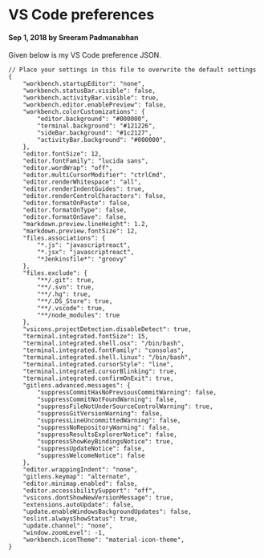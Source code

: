 # VS Code preferences

#### Sep 1, 2018 by Sreeram Padmanabhan

Given below is my VS Code preference JSON. 

    // Place your settings in this file to overwrite the default settings
    {
        "workbench.startupEditor": "none",
        "workbench.statusBar.visible": false,
        "workbench.activityBar.visible": true,
        "workbench.editor.enablePreview": false,
        "workbench.colorCustomizations": {
            "editor.background": "#000000",
            "terminal.background": "#121226",
            "sideBar.background": "#1c2127",
            "activityBar.background": "#000000",
        },
        "editor.fontSize": 12,
        "editor.fontFamily": "lucida sans",
        "editor.wordWrap": "off",
        "editor.multiCursorModifier": "ctrlCmd",
        "editor.renderWhitespace": "all",
        "editor.renderIndentGuides": true,
        "editor.renderControlCharacters": false,
        "editor.formatOnPaste": false,
        "editor.formatOnType": false,
        "editor.formatOnSave": false,
        "markdown.preview.lineHeight": 1.2,
        "markdown.preview.fontSize": 12,
        "files.associations": {
            "*.js": "javascriptreact",
            "*.jsx": "javascriptreact",
            "*Jenkinsfile*": "groovy"
        },
        "files.exclude": {
            "**/.git": true,
            "**/.svn": true,
            "**/.hg": true,
            "**/.DS_Store": true,
            "**/.vscode": true,
            "**/node_modules": true
        },
        "vsicons.projectDetection.disableDetect": true,
        "terminal.integrated.fontSize": 15,
        "terminal.integrated.shell.osx": "/bin/bash",
        "terminal.integrated.fontFamily": "consolas",
        "terminal.integrated.shell.linux": "/bin/bash",
        "terminal.integrated.cursorStyle": "line",
        "terminal.integrated.cursorBlinking": true,
        "terminal.integrated.confirmOnExit": true,
        "gitlens.advanced.messages": {
            "suppressCommitHasNoPreviousCommitWarning": false,
            "suppressCommitNotFoundWarning": false,
            "suppressFileNotUnderSourceControlWarning": true,
            "suppressGitVersionWarning": false,
            "suppressLineUncommittedWarning": false,
            "suppressNoRepositoryWarning": false,
            "suppressResultsExplorerNotice": false,
            "suppressShowKeyBindingsNotice": true,
            "suppressUpdateNotice": false,
            "suppressWelcomeNotice": false
        },
        "editor.wrappingIndent": "none",
        "gitlens.keymap": "alternate",
        "editor.minimap.enabled": false,
        "editor.accessibilitySupport": "off",
        "vsicons.dontShowNewVersionMessage": true,
        "extensions.autoUpdate": false,
        "update.enableWindowsBackgroundUpdates": false,
        "eslint.alwaysShowStatus": true,
        "update.channel": "none",
        "window.zoomLevel": -1,
        "workbench.iconTheme": "material-icon-theme",
    }
